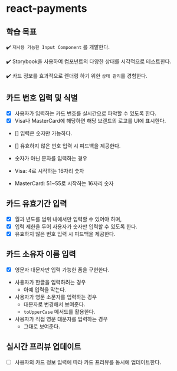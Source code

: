 # react-payments

## 학습 목표

✔️ `재사용 가능한 Input Component` 를 개발한다.

✔️ Storybook을 사용하여 컴포넌트의 다양한 상태를 시각적으로 테스트한다.

✔️ 카드 정보를 효과적으로 렌더링 하기 위한 `상태 관리`를 경험한다.

## 카드 번호 입력 및 식별

- [x] 사용자가 입력하는 카드 번호를 실시간으로 파악할 수 있도록 한다.
- [x] Visa나 MasterCard에 해당하면 해당 브랜드의 로고를 UI에 표시한다.
- [] 입력은 숫자만 가능하다.
- [] 유효하지 않은 번호 입력 시 피드백을 제공한다.

- 숫자가 아닌 문자를 입력하는 경우
- Visa: 4로 시작하는 16자리 숫자
- MasterCard: 51~55로 시작하는 16자리 숫자

## 카드 유효기간 입력

- [x] 월과 년도를 범위 내에서만 입력할 수 있어야 하며,
- [x] 입력 제한을 두어 사용자가 숫자만 입력할 수 있도록 한다.
- [x] 유효하지 않은 번호 입력 시 피드백을 제공한다.

## 카드 소유자 이름 입력

- [x] 영문자 대문자만 입력 가능한 폼을 구현한다.

- 사용자가 한글을 입력하려는 경우
  - 아예 입력을 막는다.
- 사용자가 영문 소문자를 입력하는 경우
  - 대문자로 변경해서 보여준다.
  - `toUpperCase` 메서드를 활용한다.
- 사용자가 직접 영문 대문자를 입력하는 경우
  - 그대로 보여준다.

## 실시간 프리뷰 업데이트

- [ ] 사용자의 카드 정보 입력에 따라 카드 프리뷰를 동시에 업데이트한다.

